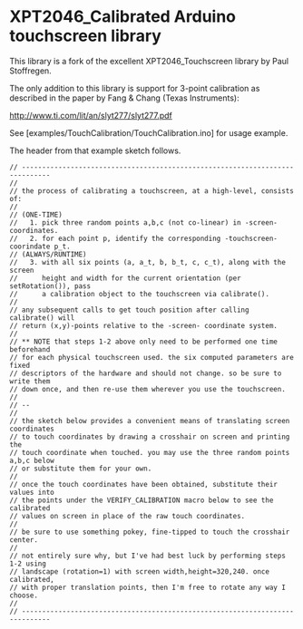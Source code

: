 # XPT2046_Calibrated Arduino touchscreen library

This library is a fork of the excellent XPT2046_Touchscreen library by Paul Stoffregen.

The only addition to this library is support for 3-point calibration as described in the paper by Fang & Chang (Texas Instruments):

http://www.ti.com/lit/an/slyt277/slyt277.pdf

See [examples/TouchCalibration/TouchCalibration.ino] for usage example.

The header from that example sketch follows.

    // -----------------------------------------------------------------------------
    //
    // the process of calibrating a touchscreen, at a high-level, consists of:
    //
    // (ONE-TIME)
    //   1. pick three random points a,b,c (not co-linear) in -screen- coordinates.
    //   2. for each point p, identify the corresponding -touchscreen- coorindate p_t.
    // (ALWAYS/RUNTIME)
    //   3. with all six points (a, a_t, b, b_t, c, c_t), along with the screen
    //      height and width for the current orientation (per setRotation()), pass
    //      a calibration object to the touchscreen via calibrate().
    //
    // any subsequent calls to get touch position after calling calibrate() will
    // return (x,y)-points relative to the -screen- coordinate system.
    //
    // ** NOTE that steps 1-2 above only need to be performed one time beforehand
    // for each physical touchscreen used. the six computed parameters are fixed
    // descriptors of the hardware and should not change. so be sure to write them
    // down once, and then re-use them wherever you use the touchscreen.
    //
    // --
    //
    // the sketch below provides a convenient means of translating screen coordinates
    // to touch coordinates by drawing a crosshair on screen and printing the
    // touch coordinate when touched. you may use the three random points a,b,c below
    // or substitute them for your own.
    //
    // once the touch coordinates have been obtained, substitute their values into
    // the points under the VERIFY_CALIBRATION macro below to see the calibrated
    // values on screen in place of the raw touch coordinates.
    //
    // be sure to use something pokey, fine-tipped to touch the crosshair center.
    //
    // not entirely sure why, but I've had best luck by performing steps 1-2 using
    // landscape (rotation=1) with screen width,height=320,240. once calibrated,
    // with proper translation points, then I'm free to rotate any way I choose.
    //
    // -----------------------------------------------------------------------------

